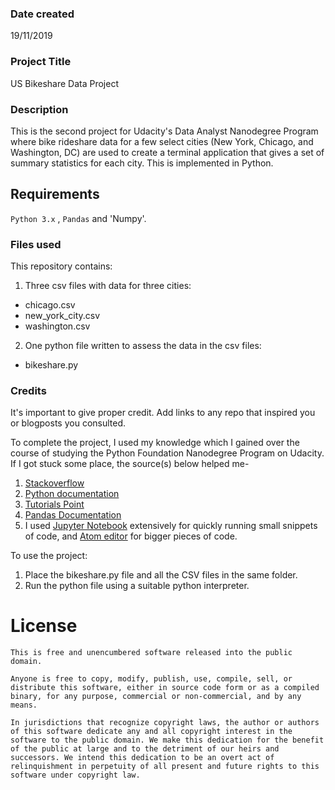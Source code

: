 ### Date created

19/11/2019

### Project Title

 US Bikeshare Data Project

### Description

This is the second project for Udacity's Data Analyst Nanodegree Program where
bike rideshare data for a few select cities (New York, Chicago, and Washington,
DC) are used to create a terminal application that gives a set of summary
statistics for each city. This is implemented in Python.

## Requirements

`Python 3.x` , `Pandas` and 'Numpy'.

### Files used

This repository contains:

1. Three csv files with data for three cities:
 
 - chicago.csv
 - new_york_city.csv
 - washington.csv

2. One python file written to assess the data in the csv files:

 - bikeshare.py

### Credits

It's important to give proper credit. Add links to any repo that inspired you or blogposts you consulted.

To complete the project, I used my knowledge which I gained over the course of studying the Python Foundation Nanodegree Program on Udacity.
If I got stuck some place, the source(s) below helped me-
1. [Stackoverflow](https://stackoverflow.com/)
2. [Python documentation](https://docs.python.org/3/library/)
3. [Tutorials Point](https://www.tutorialspoint.com/python/)
4. [Pandas Documentation](https://pandas.pydata.org/pandas-docs/version/0.17.0/)
5. I used [Jupyter Notebook](http://jupyter.org/) extensively for quickly running small snippets of code, and [Atom editor](https://atom.io/) for bigger pieces of code.

To use the project:

1. Place the bikeshare.py file and all the CSV files in the same folder.
2. Run the python file using a suitable python interpreter.

License
=======
    This is free and unencumbered software released into the public domain.

    Anyone is free to copy, modify, publish, use, compile, sell, or
    distribute this software, either in source code form or as a compiled
    binary, for any purpose, commercial or non-commercial, and by any
    means.

    In jurisdictions that recognize copyright laws, the author or authors
    of this software dedicate any and all copyright interest in the
    software to the public domain. We make this dedication for the benefit
    of the public at large and to the detriment of our heirs and
    successors. We intend this dedication to be an overt act of
    relinquishment in perpetuity of all present and future rights to this
    software under copyright law.